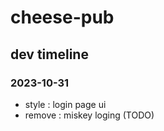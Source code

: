 # cheese-pub


## dev timeline

### 2023-10-31
- style : login page ui
- remove : miskey loging  (TODO)
